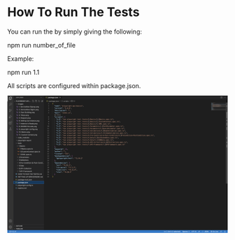 # How To Run The Tests

You can run the by simply giving the following:

npm run number_of_file

Example:

npm run 1.1

All scripts are configured within package.json.

![image](./images/12.%20script.png)